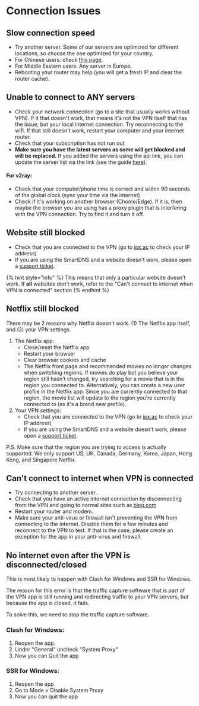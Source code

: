 # Connection Issues

## Slow connection speed

* Try another server. Some of our servers are optimized for different locations, so choose the one optimized for your country.
* For Chinese users: check [this page](../optimizing-your-vpn.md).
* For Middle Eastern users: Any server in Europe.
* Rebooting your router may help \(you will get a fresh IP and clear the router cache\).

## Unable to connect to ANY servers

* Check your network connection \(go to a site that usually works without VPN\). If it that doesn't work, that means it's not the VPN itself that has the issue, but your local internet connection. Try reconnecting to the wifi. If that still doesn't work, restart your computer and your internet router.
* Check that your subscription has not run out
*  **Make sure you have the latest servers as some will get blocked and will be replaced.** If you added the servers using the api link, you can update the server list via the link \(see the guide [here](../faq/updating-the-server-list.md)\).

#### For v2ray:

* Check that your computer/phone time is correct and within 90 seconds of the global clock \(sync your time via the internet\)
* Check if it's working on another browser \(Chome/Edge\). If it is, then maybe the browser you are using has a proxy plugin that is interfering with the VPN connection. Try to find it and turn it off.

## Website still blocked 

* Check that you are connected to the VPN \(go to [ipx.ac](https://ipx.ac/) to check your IP address\)
* If you are using the SmartDNS and a website doesn't work, please open a [support ticket](https://wannaflix.com/submitticket.php?step=2&deptid=1).

{% hint style="info" %}
This means that only a particular website doesn't work. If **all** websites don't work, refer to the "Can't connect to internet when VPN is connected" section
{% endhint %}

## Netflix still blocked

There may be 2 reasons why Netflix doesn't work. \(1\) The Netflix app itself, and \(2\) your VPN settings.

1. The Netflix app:
   * Close/reset the Netflix app
   * Restart your browser
   * Clear browser cookies and cache
   * The Netflix front page and recommended movies no longer changes when switching regions. If movies do play but you believe your region still hasn't changed, try searching for a movie that is in the region you connected to.  Alternatively, you can create a new user profile in the Netflix app. Since you are currently connected to that region, the movie list will update to the region you're currently connected to \(as it's a brand new profile\).
2. Your VPN settings:
   * Check that you are connected to the VPN \(go to [ipx.ac](https://ipx.ac/) to check your IP address\)
   * If you are using the SmartDNS and a website doesn't work, please open a [support ticket](https://wannaflix.com/submitticket.php?step=2&deptid=1).

P.S. Make sure that the region you are trying to access is actually supported. We only support US, UK, Canada, Germany, Korea, Japan, Hong Kong, and Singapore Netflix.

## Can't connect to internet when VPN is connected

* Try connecting to another server.
* Check that you have an active internet connection by disconnecting from the VPN and going to normal sites such as [bing.com](http://bing.com)
* Restart your router and modem.
* Make sure your anti-virus or firewall isn't preventing the VPN from connecting to the internet. Disable them for a few minutes and reconnect to the VPN to test.  If that is the case, please create an exception for the app in your anti-virus and firewall.

## No internet even after the VPN is disconnected/closed

This is most likely to happen with Clash for Windows and SSR for Windows. 

The reason for this error is that the traffic capture software that is part of the VPN app is still running and redirecting traffic to your VPN servers, but because the app is closed, it fails.

To solve this, we need to stop the traffic capture software.

### Clash for Windows:

1. Reopen the app.
2. Under "General" uncheck "System Proxy"
3. Now you can Quit the app

### SSR for Windows:

1. Reopen the app
2. Go to Mode &gt; Disable System Proxy
3. Now you can quit the app

